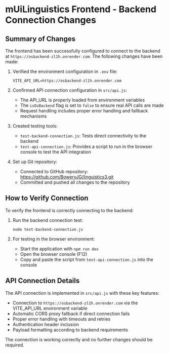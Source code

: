# mUiLinguistics Frontend - Backend Connection Changes

## Summary of Changes

The frontend has been successfully configured to connect to the backend at `https://osbackend-zl1h.onrender.com`. The following changes have been made:

1. Verified the environment configuration in `.env` file:
   ```
   VITE_API_URL=https://osbackend-zl1h.onrender.com
   ```

2. Confirmed API connection configuration in `src/api.js`:
   - The API_URL is properly loaded from environment variables
   - The `isOsBackend` flag is set to `false` to ensure real API calls are made
   - Request handling includes proper error handling and fallback mechanisms

3. Created testing tools:
   - `test-backend-connection.js`: Tests direct connectivity to the backend
   - `test-api-connection.js`: Provides a script to run in the browser console to test the API integration

4. Set up Git repository:
   - Connected to GitHub repository: https://github.com/BoweryJG/linguistics3.git
   - Committed and pushed all changes to the repository

## How to Verify Connection

To verify the frontend is correctly connecting to the backend:

1. Run the backend connection test:
   ```
   node test-backend-connection.js
   ```

2. For testing in the browser environment:
   - Start the application with `npm run dev`
   - Open the browser console (F12)
   - Copy and paste the script from `test-api-connection.js` into the console

## API Connection Details

The API connection is implemented in `src/api.js` with these key features:

- Connection to `https://osbackend-zl1h.onrender.com` via the VITE_API_URL environment variable
- Automatic CORS proxy fallback if direct connection fails
- Proper error handling with timeouts and retries
- Authentication header inclusion
- Payload formatting according to backend requirements

The connection is working correctly and no further changes should be required.
